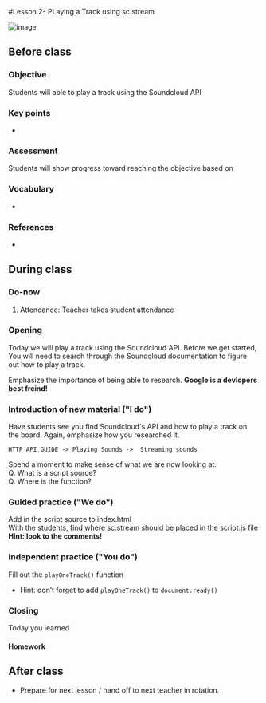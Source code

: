 #Lesson 2- PLaying a Track using sc.stream

![image]()

## Before class

### Objective

Students will able to play a track using the Soundcloud API

### Key points

* 

### Assessment



Students will show progress toward reaching the objective based on 

### Vocabulary

* 
### References

*

## During class

### Do-now

1. Attendance: Teacher takes student attendance 


### Opening

Today we will play a track using the Soundcloud API. Before we get started, You will need to search through the Soundcloud documentation to figure out how to play a track. 

Emphasize the importance of being able to research. **Google is a devlopers best freind!**  



### Introduction of new material ("I do")
Have students see you find Soundcloud's API and how to play a track on the board. Again, emphasize how you researched it.  

```
HTTP API GUIDE -> Playing Sounds ->  Streaming sounds
```
Spend a moment to make sense of what we are now looking at.   
Q. What is a script source?  
Q. Where is the function?

### Guided practice ("We do")
Add in the script source to index.html   
With the students, find where sc.stream should be placed in the script.js file **Hint: look to the comments!**


### Independent practice ("You do")

Fill out the `playOneTrack()` function
  * Hint: don’t forget to add `playOneTrack()` to `document.ready()`


### Closing

Today you learned 

#### Homework



## After class

* Prepare for next lesson / hand off to next teacher in rotation.



